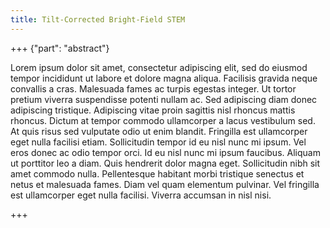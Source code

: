 ```yaml
---
title: Tilt-Corrected Bright-Field STEM
---
```


+++ {"part": "abstract"}

Lorem ipsum dolor sit amet, consectetur adipiscing elit, sed do eiusmod tempor incididunt ut labore et dolore magna aliqua. Facilisis gravida neque convallis a cras. Malesuada fames ac turpis egestas integer. Ut tortor pretium viverra suspendisse potenti nullam ac. Sed adipiscing diam donec adipiscing tristique. Adipiscing vitae proin sagittis nisl rhoncus mattis rhoncus. Dictum at tempor commodo ullamcorper a lacus vestibulum sed. At quis risus sed vulputate odio ut enim blandit. Fringilla est ullamcorper eget nulla facilisi etiam. Sollicitudin tempor id eu nisl nunc mi ipsum. Vel eros donec ac odio tempor orci. Id eu nisl nunc mi ipsum faucibus. Aliquam ut porttitor leo a diam. Quis hendrerit dolor magna eget. Sollicitudin nibh sit amet commodo nulla. Pellentesque habitant morbi tristique senectus et netus et malesuada fames. Diam vel quam elementum pulvinar. Vel fringilla est ullamcorper eget nulla facilisi. Viverra accumsan in nisl nisi.

+++


